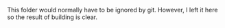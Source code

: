 This folder would normally have to be ignored by git. However, I left it here so the result of building is clear. 

